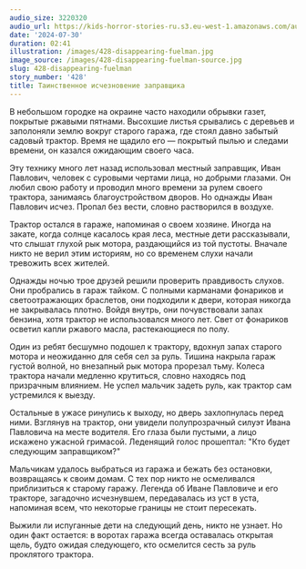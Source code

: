 ```yaml
---
audio_size: 3220320
audio_url: https://kids-horror-stories-ru.s3.eu-west-1.amazonaws.com/audio/428-disappearing-fuelman.mp3
date: '2024-07-30'
duration: 02:41
illustration: /images/428-disappearing-fuelman.jpg
image_source: /images/428-disappearing-fuelman-source.jpg
slug: 428-disappearing-fuelman
story_number: '428'
title: Таинственное исчезновение заправщика
---
```


В небольшом городке на окраине часто находили обрывки газет, покрытые ржавыми пятнами. Высохшие листья срывались с деревьев и заполоняли землю вокруг старого гаража, где стоял давно забытый садовый трактор. Время не щадило его — покрытый пылью и следами времени, он казался ожидающим своего часа.

Эту технику много лет назад использовал местный заправщик, Иван Павлович, человек с суровыми чертами лица, но добрыми глазами. Он любил свою работу и проводил много времени за рулем своего трактора, занимаясь благоустройством дворов. Но однажды Иван Павлович исчез. Пропал без вести, словно растворился в воздухе.

Трактор остался в гараже, напоминая о своем хозяине. Иногда на закате, когда солнце касалось края леса, местные дети рассказывали, что слышат глухой рык мотора, раздающийся из той пустоты. Вначале никто не верил этим историям, но со временем слухи начали тревожить всех жителей.

Однажды ночью трое друзей решили проверить правдивость слухов. Они пробрались в гараж тайком. С полными карманами фонариков и светоотражающих браслетов, они подходили к двери, которая никогда не закрывалась плотно. Войдя внутрь, они почувствовали запах бензина, хотя трактор не использовался много лет. Свет от фонариков осветил капли ржавого масла, растекающиеся по полу.

Один из ребят бесшумно подошел к трактору, вдохнул запах старого мотора и неожиданно для себя сел за руль. Тишина накрыла гараж густой волной, но внезапный рык мотора прорезал тьму. Колеса трактора начали медленно крутиться, словно находясь под призрачным влиянием. Не успел мальчик задеть руль, как трактор сам устремился к выезду.

Остальные в ужасе ринулись к выходу, но дверь захлопнулась перед ними. Взглянув на трактор, они увидели полупрозрачный силуэт Ивана Павловича на месте водителя. Его глаза были пустыми, а лицо искажено ужасной гримасой. Леденящий голос прошептал: "Кто будет следующим заправщиком?"

Мальчикам удалось выбраться из гаража и бежать без остановки, возвращаясь к своим домам. С тех пор никто не осмеливался приблизиться к старому гаражу. Легенда об Иване Павловиче и его тракторе, загадочно исчезнувшем, передавалась из уст в уста, напоминая всем, что некоторые границы не стоит пересекать.

Выжили ли испуганные дети на следующий день, никто не узнает. Но один факт остается: в воротах гаража всегда оставалась открытая щель, будто ожидая следующего, кто осмелится сесть за руль проклятого трактора.